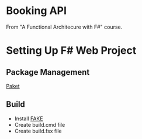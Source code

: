 # Booking API

From "A Functional Architecure with F#" course.



# Setting Up F# Web Project
## Package Management
[Paket](https://fsprojects.github.io/Paket/getting-started.html#Manual-setup)

## Build
- Install [FAKE](http://fsharp.github.io/FAKE/gettingstarted.html)
- Create build.cmd file
- Create build.fsx file